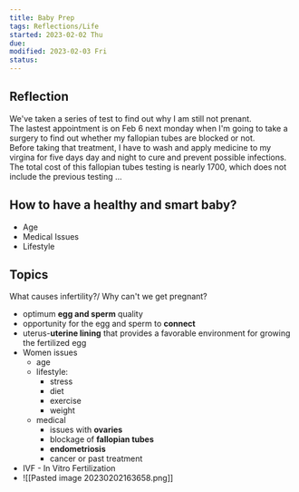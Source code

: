 ```yaml
---
title: Baby Prep
tags: Reflections/Life  
started: 2023-02-02 Thu
due: 
modified: 2023-02-03 Fri
status: 
---
```

## Reflection
We've taken a series of test to find out why I am still not prenant.  
The lastest appointment is on Feb 6 next monday when I'm going to take a surgery to find out whether my fallopian tubes are blocked or not.  
Before taking that treatment, I have to wash and apply medicine to my virgina for five days day and night to cure and prevent possible infections.  
The total cost of this fallopian tubes testing is nearly 1700, which does not include the previous testing ...
## How to have a healthy and smart baby?
- Age
- Medical Issues
- Lifestyle
## Topics
What causes infertility?/ Why can't we get pregnant?
- optimum **egg and sperm** quality
- opportunity for the egg and sperm to **connect**
- uterus-**uterine lining** that provides a favorable environment for growing the fertilized egg
- Women issues
	- age
	- lifestyle: 
		- stress
		- diet 
		- exercise
		- weight
	- medical
		- issues with **ovaries**
		- blockage of **fallopian tubes**
		- **endometriosis**
		- cancer or past treatment
- IVF - In Vitro Fertilization
- ![[Pasted image 20230202163658.png]]